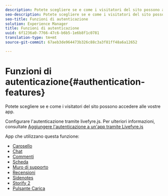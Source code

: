 ```yaml
---
description: Potete scegliere se e come i visitatori del sito possono accedere alle vostre app.
seo-description: Potete scegliere se e come i visitatori del sito possono accedere alle vostre app.
seo-title: Funzioni di autenticazione
solution: Experience Manager
title: Funzioni di autenticazione
uuid: 6f1236a0-7766-47c6-b6b5-1e6b8f1c0781
translation-type: tm+mt
source-git-commit: 67aeb3de964473b326c88c3a3f81ff48a6a12652

---
```



# Funzioni di autenticazione{#authentication-features}

Potete scegliere se e come i visitatori del sito possono accedere alle vostre app.

Configurare l'autenticazione tramite livefyre.js. Per ulteriori informazioni, consultate [Aggiungere l'autenticazione a un'app tramite Livefyre.js](/help/implementation/c-getting-started/c-implementation-process/c-using-livefyre.js-to-create-customize-and-use-apps-on-your-site.md)

App che utilizzano questa funzione:

* [Carosello](../c-about-apps/c-carousel-app/c-carousel-app.md#c_carousel_app)
* [Chat](../c-about-apps/c-chat-app/c-chat-app.md#c_chat_app)
* [Commenti](/help/using/c-about-apps/c-comments/c-comments.md)
* [Scheda](../c-about-apps/c-feature-card-app/c-feature-card-app.md#c_feature_card_app)
* [Muro di supporto](../c-about-apps/c-media-wall-app/c-media-wall-app.md#c_media_wall_app)
* [Recensioni](../c-about-apps/c-reviews-app/c-reviews-app.md#c_reviews_app)
* [Sidenotes](../c-about-apps/c-sidenotes-app/c-sidenotes-app.md#c_sidenotes_app)
* [Storify 2](../c-about-apps/c-storify2/c-storify2.md#c_storify2)
* [Pulsante Carica](../c-about-apps/c-upload-button-app/c-upload-button-app.md#c_upload_button_app)

